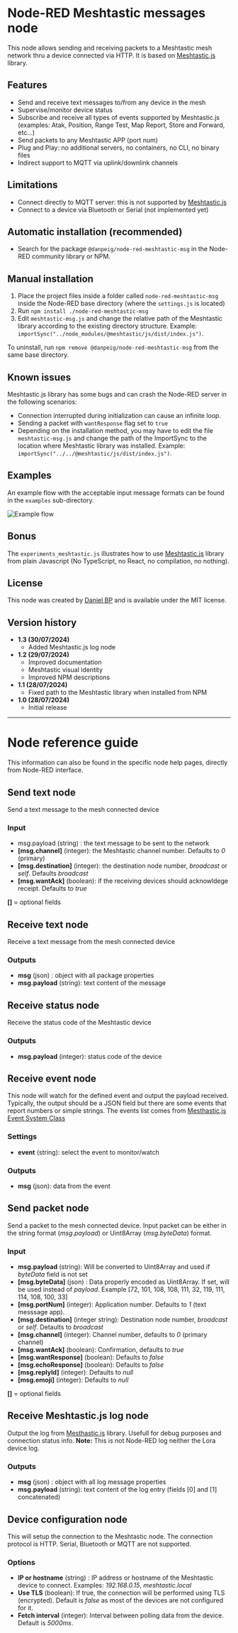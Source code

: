 # Node-RED Meshtastic messages node

This node allows sending and receiving packets to a Meshtastic mesh network thru a device connected via HTTP. It is based on [Meshtastic.js](https://js.meshtastic.org/) library.

## Features
- Send and receive text messages to/from any device in the mesh
- Supervise/monitor device status
- Subscribe and receive all types of events supported by Meshtastic.js (examples: Atak, Position, Range Test, Map Report, Store and Forward, etc...)
- Send packets to any Meshtastic APP (port num)
- Plug and Play: no additional servers, no containers, no CLI, no binary files
- Indirect support to MQTT via uplink/downlink channels

## Limitations
- Connect directly to MQTT server: this is not supported by [Meshtastic.js](https://js.meshtastic.org/)
- Connect to a device via Bluetooth or Serial (not implemented yet)

## Automatic installation (recommended)
- Search for the package `@danpeig/node-red-meshtastic-msg` in the Node-RED community library or NPM.

## Manual installation
1. Place the project files inside a folder called `node-red-meshtastic-msg` inside the Node-RED base directory (where the `settings.js` is located)
2. Run `npm install ./node-red-meshtastic-msg`
3. Edit `meshtastic-msg.js` and change the relative path of the Meshtastic library according to the existing directory structure. Example: `importSync("../node_modules/@meshtastic/js/dist/index.js")`.

To uninstall, run `npm remove @danpeig/node-red-meshtastic-msg` from the same base directory.

## Known issues
Meshtastic.js library has some bugs and can crash the Node-RED server in the following scenarios:
- Connection interrupted during initialization can cause an infinite loop.
- Sending a packet with `wantResponse` flag set to `true`
- Depending on the installation method, you may have to edit the file `meshtastic-msg.js` and change the path of the ImportSync to the location where Meshtastic library was installed. Example: `importSync("../../@meshtastic/js/dist/index.js")`.

## Examples
An example flow with the acceptable input message formats can be found in the `examples` sub-directory.

![Example flow](resources/flow_example.png "Example flow")

## Bonus
The `experiments_meshtastic.js` illustrates how to use [Meshtastic.js](https://js.meshtastic.org/) library from plain Javascript (No TypeScript, no React, no compilation, no nothing).

## License
This node was created by [Daniel BP](http://www.danbp.org) and is available under the MIT license.

## Version history
- **1.3 (30/07/2024)**
    - Added Meshtastic.js log node
- **1.2 (29/07/2024)**
    - Improved documentation
    - Meshtastic visual identity
    - Improved NPM descriptions 
- **1.1 (28/07/2024)**
    - Fixed path to the Meshtastic library when installed from NPM
- **1.0 (28/07/2024)**
    - Initial release     

----
# Node reference guide

This information can also be found in the specific node help pages, directly from Node-RED interface.

## Send text node
Send a text message to the mesh connected device

### Input
- msg.payload (string) :  the text message to be sent to the network
- **\[msg.channel\]** (integer):  the Meshtastic channel number. Defaults to *0* (primary)
- **\[msg.destination\]** (integer):  the destination node number, *broadcast* or *self*. Defaults *broadcast*
- **\[msg.wantAck\]** (boolean):  if the receiving devices should acknowldege receipt. Defaults to *true*

**[]** = optional fields

## Receive text node
Receive a text message from the mesh connected device

### Outputs
- **msg** (json) : object with all package properties
- **msg.payload** (string): text content of the message 

## Receive status node
Receive the status code of the Meshtastic device
    
### Outputs
    
- **msg.payload** (integer): status code of the device

## Receive event node
This node will watch for the defined event and output the payload received.
Typically, the output should be a JSON field but there are some events that report numbers or simple strings.
The events list comes from [Mesthastic.js Event System Class](https://js.meshtastic.org/classes/Utils.EventSystem.html)

### Settings
- **event** (string): select the event to monitor/watch

### Outputs
- **msg** (json): data from the event

## Send packet node
Send a packet to the mesh connected device.
Input packet can be either in the string format (*msg.payload*) or Uint8Array (*msg.byteData*) format.

### Input

- **msg.payload** (string): Will be converted to Uint8Array and used if *byteData* field is not set
- **\[msg.byteData\]** (json) : Data properly encoded as Uint8Array. If set, will be used instead of *payload*. Example [72, 101, 108, 108, 111, 32, 119, 111, 114, 108, 100, 33]
- **\[msg.portNum\]** (integer): Application number. Defaults to *1* (text messsage app).
- **\[msg.destination\]** (integer string): Destination node number, *broadcast* or *self*. Detaults to *broadcast*
- **\[msg.channel\]** (integer): Channel number, defaults to *0* (primary channel)
- **\[msg.wantAck\]** (boolean):  Confirmation, defaults to *true*
- **\[msg.wantResponse\]** (boolean): Defaults to *false*
- **\[msg.echoResponse\]** (boolean): Defaults to *false*
- **\[msg.replyId\]** (integer): Defaults to *null*
- **\[msg.emoji\]** (integer): Defaults to *null*

**[]** = optional fields

## Receive Meshtastic.js log node
Output the log from [Mesthastic.js](https://js.meshtastic.org) library. Usefull for debug purposes and connection status info.
**Note:** This is not Node-RED log neither the Lora device log.

### Outputs

- **msg** (json) : object with all log message properties
- **msg.payload** (string): text content of the log entry (fields \[0\] and \[1\] concatenated) 

## Device configuration node
This will setup the connection to the Meshtastic node.
The connection protocol is HTTP. Serial, Bluetooth or MQTT are not supported.

### Options
* **IP or hostname** (string) : IP address or hostname of the Meshtastic device to connect. Examples: *192.168.0.15*, *meshtastic.local*
* **Use TLS** (boolean): If true, the connection will be performed using TLS (encrypted). Default is *false* as most of the devices are not configured for it.
* **Fetch interval** (integer): Interval between polling data from the device. Default is *5000ms*.
